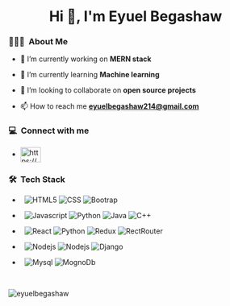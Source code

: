 

<h1 align="center">Hi 👋, I'm Eyuel Begashaw</h1>



<h3> 👨🏻‍💻 &nbsp;About Me </h3>

- 🔭 I’m currently working on **MERN stack**



- 🌱 I’m currently learning **Machine learning**

- 👯 I’m looking to collaborate on **open source projects**

- 📫 How to reach me **eyuelbegashaw214@gmail.com**



<h3> 💻 &nbsp;Connect with me</h3>

* <a href="https://linkedin.com/in/https://www.linkedin.com/in/eyuelbegashaw/" target="blank"><img align="center" src="https://raw.githubusercontent.com/rahuldkjain/github-profile-readme-generator/master/src/images/icons/Social/linked-in-alt.svg" alt="https://www.linkedin.com/in/eyuelbegashaw/" height="30" width="40" /></a>






<h3> 🛠 &nbsp;Tech Stack</h3>

- &nbsp;
  ![HTML5](https://img.shields.io/badge/HTML5-E34F26?style=for-the-badge&logo=html5&logoColor=white)
  ![CSS](https://img.shields.io/badge/CSS-239120?&style=for-the-badge&logo=css3&logoColor=white)
  ![Bootrap](https://img.shields.io/badge/Bootstrap-563D7C?style=for-the-badge&logo=bootstrap&logoColor=white)
  
- &nbsp;
  ![Javascript](https://img.shields.io/badge/JavaScript-F7DF1E?style=for-the-badge&logo=javascript&logoColor=black)
  ![Python](https://img.shields.io/badge/Python-14354C?style=for-the-badge&logo=python&logoColor=white)
  ![Java](https://img.shields.io/badge/Java-ED8B00?style=for-the-badge&logo=java&logoColor=white)
  ![C++](https://img.shields.io/badge/C%2B%2B-00599C?style=for-the-badge&logo=c%2B%2B&logoColor=white)
  
- &nbsp;
  ![React](https://img.shields.io/badge/React-20232A?style=for-the-badge&logo=react&logoColor=61DAFB)
  ![Python](https://img.shields.io/badge/React_Native-20232A?style=for-the-badge&logo=react&logoColor=61DAFB)
  ![Redux](https://img.shields.io/badge/Redux-593D88?style=for-the-badge&logo=redux&logoColor=white)
  ![RectRouter](https://img.shields.io/badge/React_Router-CA4245?style=for-the-badge&logo=react-router&logoColor=white)
  
- &nbsp;
  ![Nodejs](https://img.shields.io/badge/Node.js-43853D?style=for-the-badge&logo=node.js&logoColor=white)
  ![Nodejs](https://img.shields.io/badge/Express.js-404D59?style=for-the-badge)
  ![Django](https://img.shields.io/badge/Django-092E20?style=for-the-badge&logo=django&logoColor=white)

- &nbsp;
  ![Mysql](https://img.shields.io/badge/MySQL-00000F?style=for-the-badge&logo=mysql&logoColor=white)
  ![MognoDb](https://img.shields.io/badge/MongoDB-4EA94B?style=for-the-badge&logo=mongodb&logoColor=white)
 
<br/>

<p><img align="center" src="https://github-readme-stats.vercel.app/api/top-langs?username=eyuelbegashaw&show_icons=true&theme=radical&locale=en&layout=compact" alt="eyuelbegashaw" /></p>

